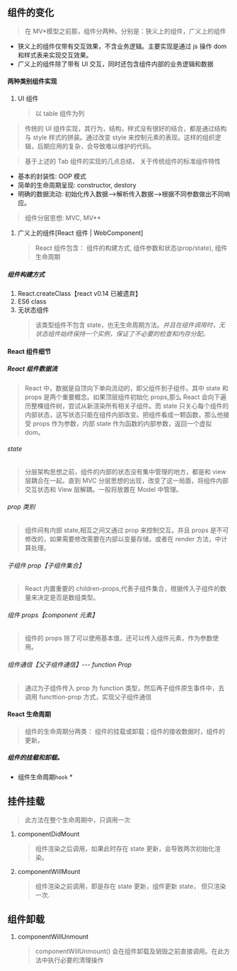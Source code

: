 ## 组件的变化

> 在 MV\*模型之前那，组件分两种。分别是：狭义上的组件，广义上的组件

-   狭义上的组件仅带有交互效果，不含业务逻辑。主要实现是通过 js 操作 dom 和样式表来实现交互效果。
-   广义上的组件除了带有 UI 交互，同时还包含组件内部的业务逻辑和数据

#### 两种类别组件实现

1. UI 组件
    > 以 table 组件为列

> 传统的 UI 组件实现，其行为，结构，样式没有很好的结合，都是通过结构与 style 样式的拼装。通过改变 style 来控制元素的表现。这样的组织逻辑，后期应用的复杂，会导致难以维护的代码。

> 基于上述的 Tab 组件的实现的几点总结， 关于传统组件的标准组件特性

-   基本的封装性: OOP 模式
-   简单的生命周期呈现: constructor, destory
-   明确的数据流动: 初始化传入数据-->解析传入数据-->根据不同参数做出不同响应。

> 组件分层思想: MVC, MV\*\*

1. 广义上的组件[React 组件 | WebComponent]
    > React 组件包含： 组件的构建方式, 组件参数和状态(prop/state), 组件生命周期

##### 组件构建方式

1. React.createClass【react v0.14 已被遗弃】
2. ES6 class
3. 无状态组件
    > 该类型组件不包含 state，也无生命周期方法。_并且在组件调用时，无状态组件始终保持一个实例，保证了不必要的检查和内存分配。_

#### React 组件细节

##### React 组件数据流

> React 中，数据是自顶向下单向流动的，即父组件到子组件。其中 state 和 props 是两个重要概念。如果顶层组件初始化 props,那么 React 会向下遍历整棵组件树，尝试从新渲染所有相关子组件。而 state 只关心每个组件的内部状态，这写状态只能在组件内部改变。把组件看成一颗函数，那么他接受 props 作为参数，内部 state 作为函数的内部参数，返回一个虚拟 dom。

###### state

> 分层架构思想之前，组件的内部的状态没有集中管理的地方，都是和 view 层耦合在一起。直到 MVC 分层思想的出现，改变了这一局面，将组件内部交互状态和 View 层解耦。一般将放置在 Model 中管理。

###### prop 类别

> 组件间有内部 state,相互之间又通过 prop 来控制交互。并且 props 是不可修改的，如果需要修改需要在内部以变量存储，或者在 render 方法，中计算处理。

###### 子组件 prop【子组件集合】

> React 内置重要的 children-props,代表子组件集合，根据传入子组件的数量来决定是否是数组类型。

###### 组件 props【component 元素】

> 组件的 props 除了可以使用基本值，还可以传入组件元素，作为参数使用。

###### 组件通信【父子组件通信】--- function Prop

> 通过为子组件传入 prop 为 function 类型，然后再子组件原生事件中，去调用 functtion-prop 方式，实现父子组件通信

#### React 生命周期

> 组件的生命周期分两类： 组件的挂载或卸载；组件的接收数据时，组件的更新。

##### 组件的挂载和卸载。

-   组件生命周期`hook` \*

## 挂件挂载

> 此方法在整个生命周期中，只调用一次

1. componentDidMount
    > 组件渲染之后调用，如果此时存在 state 更新，会导致两次初始化渲染。
2. componentWillMount
    > 组件渲染之前调用，即是存在 state 更新，组件更新 state， 但只渲染一次.

## 组件卸载

1. componentWillUnmount
    > componentWillUnmount() 会在组件卸载及销毁之前直接调用。在此方法中执行必要的清理操作
